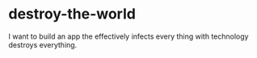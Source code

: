 # destroy-the-world
I want to build an app the effectively infects every thing with technology destroys everything.
